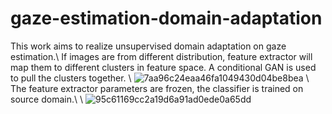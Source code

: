 # gaze-estimation-domain-adaptation
This work aims to realize unsupervised domain adaptation on gaze estimation.\\
If images are from different distribution, feature extractor will map them to different clusters in feature space. A conditional GAN is used to pull the clusters together.
\\
![7aa96c24eaa46fa1049430d04be8bea](https://user-images.githubusercontent.com/87518590/173186927-18a22587-8433-4ada-a5a8-3bf96ac8cbb5.png)
\\
The feature extractor parameters are frozen, the classifier is trained on source domain.\\
\\
![95c61169cc2a19d6a91ad0ede0a65dd](https://user-images.githubusercontent.com/87518590/173186910-fa266fa8-fd47-4591-9784-69955d840ee7.png)
